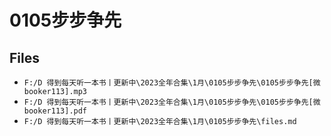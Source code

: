 # 0105步步争先

## Files

- `F:/D 得到每天听一本书丨更新中\2023全年合集\1月\0105步步争先\0105步步争先[微booker113].mp3`
- `F:/D 得到每天听一本书丨更新中\2023全年合集\1月\0105步步争先\0105步步争先[微booker113].pdf`
- `F:/D 得到每天听一本书丨更新中\2023全年合集\1月\0105步步争先\files.md`
